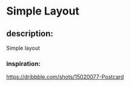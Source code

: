 # Simple Layout

## description:
Simple layout

### inspiration:

https://dribbble.com/shots/15020077-Postcard